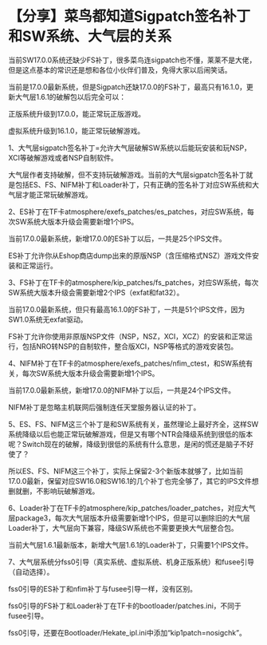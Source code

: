 # 【分享】菜鸟都知道Sigpatch签名补丁和SW系统、大气层的关系

当前SW17.0.0系统还缺少FS补丁，很多菜鸟连sigpatch也不懂，莱莱不是大佬，但是这点基本的常识还是想和各位小伙伴们普及，免得大家以后闹笑话。

当前是17.0.0最新系统，但是Sigpatch还缺17.0.0的FS补丁，最高只有16.1.0，更新大气层1.6.1的破解包以后完全可以：

正版系统升级到17.0.0，能正常玩正版游戏。

虚拟系统升级到16.1.0，能正常玩破解游戏。

1、大气层sigpatch签名补丁=允许大气层破解SW系统以后能玩安装和玩NSP，XCI等破解游戏或者NSP自制软件。

大气层作者支持破解，但不支持玩破解游戏。当前的大气层sigpatch签名补丁就是包括ES、FS、NIFM补丁和Loader补丁，只有正确的签名补丁对应SW系统和大气层才能正常玩破解游戏。

2、ES补丁在TF卡atmosphere/exefs_patches/es_patches，对应SW系统，每次SW系统大版本升级会需要新增1个IPS。

当前17.0.0最新系统，新增17.0.0的ES补丁以后，一共是25个IPS文件。

ES补丁允许你从Eshop商店dump出来的原版NSP（含压缩格式NSZ）游戏文件安装和正常运行。

3、FS补丁在TF卡的atmosphere/kip_patches/fs_patches，对应SW系统，每次SW系统大版本升级会需要新增2个IPS（exfat和fat32）。

当前17.0.0最新系统，但只有最高16.1.0的FS补丁，一共是51个IPS文件，因为SW1.0系统无exfat驱动。

FS补丁允许你使用非原版NSP文件（NSP，NSZ，XCI，XCZ）的安装和正常运行，包括NRO转NSP的自制软件，整合版XCI，NSP等格式的游戏安装包。

4、NIFM补丁在TF卡的atmosphere/exefs_patches/nfim_ctest，和SW系统有关，每次SW系统大版本升级会需要新增1个IPS。

当前17.0.0最新系统，新增17.0.0的NIFM补丁以后，一共是24个IPS文件。

NIFM补丁是忽略主机联网后强制连任天堂服务器认证的补丁。

5、ES、FS、NIFM这三个补丁是和SW系统有关，虽然理论上最好齐全，这样SW系统降级以后也能正常玩破解游戏，但是又有哪个NTR会降级系统到很低的版本呢？Switch现在的破解，降级到很低的系统有什么意思，是闲的慌还是脑子不好使了？

所以ES、FS、NIFM这三个补丁，实际上保留2-3个新版本就够了，比如当前17.0.0最新，保留对应SW16.0和SW16.1的几个补丁也完全够了，其它的IPS文件想删就删，不影响玩破解游戏。

6、Loader补丁在TF卡的atmosphere/kip_patches/loader_patches，对应大气层package3，每次大气层版本升级需要新增1个IPS，但是可以删除旧的大气层Loader补丁，大气层向下兼容，降级SW系统也不需要更换大气层整合包。

当前大气层1.6.1最新版本，新增大气层1.6.1的Loader补丁，只需要1个IPS文件。

7、大气层系统分fss0引导（真实系统、虚拟系统、机身正版系统）和fusee引导（自动选择）。

fss0引导的ES补丁和nfim补丁与fusee引导一样，没有区别。

fss0引导的FS补丁和Loader补丁在TF卡的bootloader/patches.ini，不同于fusee引导。

fss0引导，还要在Bootloader/Hekate_ipl.ini中添加“kip1patch=nosigchk”。
